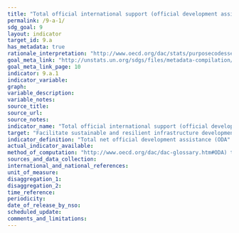 ```yaml
---
title: "Total official international support (official development assistance plus other official flows) to infrastructure"
permalink: /9-a-1/
sdg_goal: 9
layout: indicator
target_id: 9.a
has_metadata: true
rationale_interpretation: "http://www.oecd.org/dac/stats/purposecodessectorclassification.htm). Data expressed in US dollars at the average annual exchange rate."
goal_meta_link: "http://unstats.un.org/sdgs/files/metadata-compilation/Metadata-Goal-9.pdf"
goal_meta_link_page: 10
indicator: 9.a.1
indicator_variable: 
graph: 
variable_description: 
variable_notes: 
source_title: 
source_url: 
source_notes: 
indicator_name: "Total official international support (official development assistance plus other official flows) to infrastructure"
target: "Facilitate sustainable and resilient infrastructure development in developing countries through enhanced financial, technological and technical support to African countries, least developed countries, landlocked developing countries and Small Island developing States."
indicator_definition: "Total net official development assistance (ODA"
actual_indicator_available: 
method_of_computation: "http://www.oecd.org/dac/dac-glossary.htm#ODA) to economic infrastructure (purpose code 200"
sources_and_data_collection: 
international_and_national_references: 
unit_of_measure: 
disaggregation_1: 
disaggregation_2: 
time_reference: 
periodicity: 
date_of_release_by_nso: 
scheduled_update: 
comments_and_limitations: 
---
```



